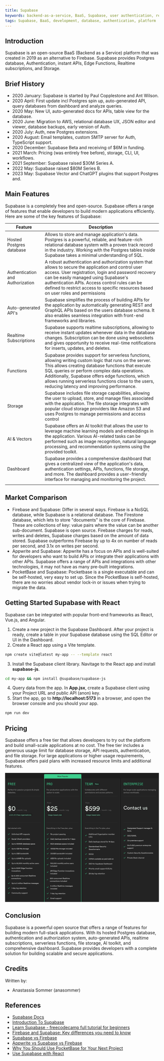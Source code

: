 ```yaml
---
title: Supabase
keywords: backend-as-a-service, BaaS, Supabase, user authentication, real-time database, storage, hosting, cloud functions, AI & vectors, realtime, edge functions
tags: Supabase, BaaS, development, database, authentication, platform
---
```


## Introduction

Supabase is an open-source BaaS (Backend as a Service) platform that was created in 2019 as an alternative to Firebase.
Supabase provides Postgres database, Authentication, instant APIs, Edge Functions, Realtime subscriptions, and Storage.

## Brief History

- 2020 January: Supabase is started by Paul Copplestone and Ant Wilson.
- 2020 April: First update incl Postgres spin up, auto-generated API, query databases from dashboard and analyze queries.
- 2020 May: New UI, auto-generated docs for APIs, table view for the database.
- 2020 June: Migration to AWS, relational database UX, JSON editor and viewer, database backups, early version of Auth.
- 2020 July: Auth, new Postgres extensions.
- 2020 August: Email templates, custom SMTP server for Auth, TypeScript support.
- 2020 December: Supabase Beta and receiving of $6M in funding.
- 2021 March: Pricing (was entirely free before), storage, CLI, UI, workflows.
- 2021 September: Supabase raised $30M Series A.
- 2022 May: Supabase raised $80M Series B.
- 2023 May: Supabase Vector and ChatGPT plugins that support Postgres and.

## Main Features

Supabase is a completely free and open-source. Supabase offers a range of features that enable developers to build modern applications efficiently. Here are some of the key features of Supabase:

| Feature                          | Description                                                                                                                                                                                                                                                                                                                                                             |
| -------------------------------- | ----------------------------------------------------------------------------------------------------------------------------------------------------------------------------------------------------------------------------------------------------------------------------------------------------------------------------------------------------------------------- |
| Hosted Postgres database         | Allows to store and manage application's data. Postgres is a powerful, reliable, and feature-rich relational database system with a proven track record in the industry. Working with the Postgres tables inside Supabase takes a minimal understanding of SQL.                                                                                                         |
| Authentication and Authorization | A robust authentication and authorization system that allows to secure the application and control user access. User registration, login and password recovery can be easily managed using Supabase's authentication APIs. Access control rules can be defined to restrict access to specific resources based on user roles and permissions                            |
| Auto-generated API's             | Supabase simplifies the process of building APIs for the application by automatically generating REST and GraphQL APIs based on the users database schema. It also enables seamless integration with front-end frameworks and libraries.                                                                                                                                |
| Realtime Subscriptions           | Supabase supports realtime subscriptions, allowing to receive instant updates whenever data in the database changes. Subscription can be done using websockets and gives opportunity to receive real-time notifications for inserts, updates, and deletes.                                                                                                              |
| Functions                        | Supabase provides support for serverless functions, allowing writing custom logic that runs on the server. This allows creating database functions that execute SQL queries or perform complex data operations. Additionally, Supabase offers edge functions, which allows running serverless functions close to the users, reducing latency and improving performance. |
| Storage                          | Supabase includes file storage capabilities, allowing the user to upload, store, and manage files associated with the application. The file storage integrates with popular cloud storage providers like Amazon S3 and uses Postgres to manage permissions and access control                                                                                                    |
| AI & Vectors                     | Supabase offers an AI toolkit that allows the user to leverage machine learning models and embeddings in the application. Various AI-related tasks can be performed such as image recognition, natural language processing, and recommendation systems using the provided toolkit.                                                                                               |
| Dashboard                        | Supabase provides a comprehensive dashboard that gives a centralized view of the application's data, authentication settings, APIs, functions, file storage, and more. The dashboard provides a user-friendly interface for managing and monitoring the project.                                                                                                        |
                                                                                                                                                                                                                                                                                                                   |

## Market Comparison

- Firebase and Supabase: Differ in several ways. Firebase is a NoSQL database, while Supabase is a relational database. The Firestone database, which lets to store "documents" is the core of Firebase. These are collections of key: value pairs where the value can be another sub-document. Supabase is open source. Firebase charges for reads, writes and deletes, Supabase charges based on the amount of data stored. Supabase outperforms Firebase by up to 4x on number of reads per second, and 3.1x on writes per second.
- Appwrite and Supabase: Appwrite has a focus on APIs and is well-suited for developers who want to build APIs or integrate their applications with other APIs. Supabase offers a range of APIs and integrations with other technologies, it may not have as many pre-built integrations.
- PocketBase and Supabase: Pocketbase is a single executable and can be self-hosted, very easy to set up. Since the PocketBase is self-hosted, there are no worries about vendor lock-in or issues when trying to migrate the data.

## Getting Started Supabase with React

Supabase can be integrated with popular front-end frameworks as React, Vue.js, and Angular.

1. Create a new project in the Supabase Dashboard. After your project is ready, create a table in your Supabase database using the SQL Editor or UI in the Dashboard.
2. Create a React app using a Vite template.

```bash
npm create vite@latest my-app -- --template react
```

3. Install the Supabase client library. Navitage to the React app and install **supabase-js**.

```bash
cd my-app && npm install @supabase/supabase-js
```

4. Query data from the app. In **App.jsx**, create a Supabase client using your Project URL and public API (anon) key.
5. Start the app, go to **http://localhost:5173** in a browser, and open the browser console and you should your app.

```bash
npm run dev
```

## Pricing

Supabase offers a free tier that allows developers to try out the platform and build small-scale applications at no cost. The free tier includes a generous usage limit for database storage, API requests, authentication, and file storage.
For large applications or higher usage requirements, Supabase offers paid plans with increased resource limits and additional features.

![Pricing](./img/pricing.png)

## Conclusion

Supabase is a powerful open source that offers a range of features for building modern full-stack applications. With its hosted Postgres database, authentication and authorization system, auto-generated APIs, realtime subscriptions, serverless functions, file storage, AI toolkit, and comprehensive dashboard. Supabase provides developers with a complete solution for building scalable and secure applications.

## Credits

Written by:

- Anastassia Sommer (anasommer)

## References

- [Supabase Docs](https://supabase.com/docs)
- [Introduction To Supabase](https://www.adservio.fr/post/introduction-to-supabase)
- [Learn Supabase - freecodecamp full tutorial for beginners](https://www.youtube.com/watch?v=dU7GwCOgvNY)
- [Firebase and Supabase: Key differences you need to know](https://www.red-gate.com/simple-talk/development/other-development/firebase-and-supabase-key-differences/#:~:text=Firebase%20is%20a%20NoSQL%20database,value%20documents%20may%20be%20present.)
- [Supabase vs Firebase](https://supabase.com/alternatives/supabase-vs-firebase)
- [Appwrite vs Supabase vs Firebase](https://medium.com/@tkarmakar27112000/appwrite-vs-supabase-vs-firebase-48d1dd79bdc2)
- [Why You Should Use PocketBase for Your Next Project](https://dev.to/kalashin1/why-you-should-use-pocketbase-for-your-next-project-4dda)
- [Use Supabase with React](https://supabase.com/docs/guides/getting-started/quickstarts/reactjs)
